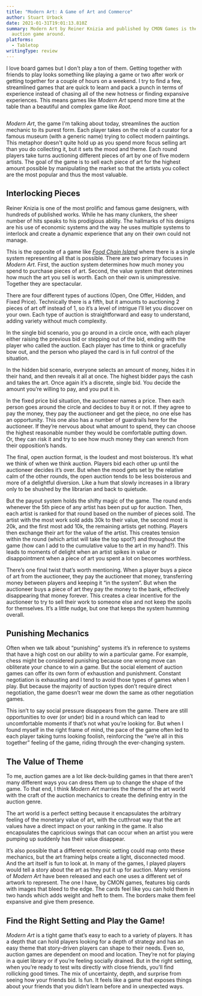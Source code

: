 ```yaml
---
title: "Modern Art: A Game of Art and Commerce"
author: Stuart Urback
date: 2021-01-31T19:01:13.810Z
summary: Modern Art by Reiner Knizia and published by CMON Games is the best
  auction game around.
platforms:
  - Tabletop
writingType: review
---
```

I love board games but I don't play a ton of them. Getting together with friends to play looks something like playing a game or two after work or getting together for a couple of hours on a weekend. I try to find a few, streamlined games that are quick to learn and pack a punch in terms of experience instead of chasing all of the new hotness or finding expansive experiences. This means games like *Modern Art* spend more time at the table than a beautiful and complex game like *Root*.

![]()

*Modern Art*, the game I'm talking about today, streamlines the auction mechanic to its purest form. Each player takes on the role of a curator for a famous museum (with a generic name) trying to collect modern paintings. This metaphor doesn't quite hold up as you spend more focus selling art than you do collecting it, but it sets the mood and theme. Each round players take turns auctioning different pieces of art by one of five modern artists. The goal of the game is to sell each piece of art for the highest amount possible by manipulating the market so that the artists you collect are the most popular and thus the most valuable.

## Interlocking Pieces

Reiner Knizia is one of the most prolific and famous game designers, with hundreds of published works. While he has many clunkers, the sheer number of hits speaks to his prodigious ability. The hallmarks of his designs are his use of economic systems and the way he uses multiple systems to interlock and create a dynamic experience that any on their own could not manage.

This is the opposite of a game like *[Food Chain Island](https://playthistonight.com/posts/food-chain-island:-survival-of-the-solitaire/)* where there is a single system representing all that is possible. There are two primary focuses in *Modern Art*. First, the auction system determines how much money you spend to purchase pieces of art. Second, the value system that determines how much the art you sell is worth. Each on their own is unimpressive. Together they are spectacular.

There are four different types of auctions (Open, One Offer, Hidden, and Fixed Price). Technically there is a fifth, but it amounts to auctioning 2 pieces of art off instead of 1, so it’s a level of intrigue I’ll let you discover on your own. Each type of auction is straightforward and easy to understand, adding variety without much complexity.

In the single bid scenario, you go around in a circle once, with each player either raising the previous bid or stepping out of the bid, ending with the player who called the auction. Each player has time to think or gracefully bow out, and the person who played the card is in full control of the situation.

In the hidden bid scenario, everyone selects an amount of money, hides it in their hand, and then reveals it all at once. The highest bidder pays the cash and takes the art. Once again it’s a discrete, single bid. You decide the amount you’re willing to pay, and you put it in.

In the fixed price bid situation, the auctioneer names a price. Then each person goes around the circle and decides to buy it or not. If they agree to pay the money, they pay the auctioneer and get the piece, no one else has an opportunity. This one also has a number of guardrails here for the auctioneer. If they’re nervous about what amount to spend, they can choose the highest reasonable number they would be comfortable putting down. Or, they can risk it and try to see how much money they can wrench from their opposition’s hands.

The final, open auction format, is the loudest and most boisterous. It’s what we think of when we think auction. Players bid each other up until the auctioneer decides it’s over. But when the mood gets set by the relative calm of the other rounds, the open auction tends to be less boisterous and more of a delightful diversion. Like a hum that slowly increases in a library only to be shushed by the librarian and back to quietude.

But the payout system holds the shifty magic of the game. The round ends whenever the 5th piece of any artist has been put up for auction. Then, each artist is ranked for that round based on the number of pieces sold. The artist with the most work sold adds 30k to their value, the second most is 20k, and the first most add 10k, the remaining artists get nothing. Players then exchange their art for the value of the artist. This creates tension within the round (which artist will take the top spot?) and throughout the game (how can I add to the cumulative value to the art in my hand?). This leads to moments of delight when an artist spikes in value or disappointment when a piece of art you spent a lot on becomes worthless.

There’s one final twist that’s worth mentioning. When a player buys a piece of art from the auctioneer, they pay the auctioneer that money, transferring money between players and keeping it “in the system”. But when the auctioneer buys a piece of art they pay the money to the bank, effectively disappearing that money forever. This creates a clear incentive for the auctioneer to try to sell their work to someone else and not keep the spoils for themselves. It’s a little nudge, but one that keeps the system humming overall.

## Punishing Mechanics

Often when we talk about “punishing” systems it’s in reference to systems that have a high cost on our ability to win a particular game. For example, chess might be considered punishing because one wrong move can obliterate your chance to win a game. But the social element of auction games can offer its own form of exhaustion and punishment. Constant negotiation is exhausting and I tend to avoid those types of games when I play. But because the majority of auction types don’t require direct negotiation, the game doesn’t wear me down the same as other negotiation games.

This isn’t to say social pressure disappears from the game. There are still opportunities to over (or under) bid in a round which can lead to uncomfortable moments if that’s not what you’re looking for. But when I found myself in the right frame of mind, the pace of the game often led to each player taking turns looking foolish, reinforcing the “we’re all in this together” feeling of the game, riding through the ever-changing system.

## The Value of Theme

To me, auction games are a lot like deck-building games in that there aren’t many different ways you can dress them up to change the shape of the game. To that end, I think *Modern Art* marries the theme of the art world with the craft of the auction mechanics to create the defining entry in the auction genre.

The art world is a perfect setting because it encapsulates the arbitrary feeling of the monetary value of art, with the cutthroat way that the art values have a direct impact on your ranking in the game. It also encapsulates the capricious swings that can occur when an artist you were pumping up suddenly has their value disappear.

It’s also possible that a different economic setting could map onto these mechanics, but the art framing helps create a light, disconnected mood. And the art itself is fun to look at. In many of the games, I played players would tell a story about the art as they put it up for auction. Many versions of *Modern Art* have been released and each one uses a different set of artwork to represent. The one I have, by CMON games, features big cards with images that bleed to the edge. The cards feel like you can hold them in two hands which adds weight and heft to them. The borders make them feel expansive and give them presence.

## Find the Right Setting and Play the Game!

*Modern Art* is a tight game that’s easy to each to a variety of players. It has a depth that can hold players looking for a depth of strategy and has an easy theme that story-driven players can shape to their needs. Even so, auction games are dependent on mood and location. They’re not for playing in a quiet library or if you’re feeling socially drained. But in the right setting, when you’re ready to test wits directly with close friends, you’ll find rollicking good times. The mix of uncertainty, depth, and surprise from seeing how your friends bid. Is fun. It feels like a game that exposes things about your friends that you didn’t learn before and in unexpected ways.